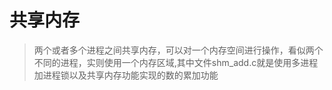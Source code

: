 # 共享内存
> 两个或者多个进程之间共享内存，可以对一个内存空间进行操作，看似两个不同的进程，实则使用一个内存区域,其中文件shm_add.c就是使用多进程加进程锁以及共享内存功能实现的数的累加功能
